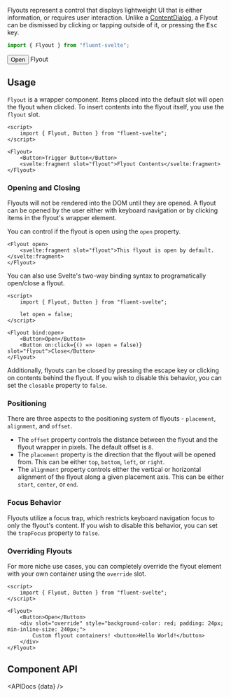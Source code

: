 <script lang="ts">
    import { Flyout, Button, ComboBox, Slider } from "fluent-svelte";
    import { Showcase, APIDocs } from "../../../../lib";

    import data from "fluent-svelte/Flyout/FlyoutWrapper.svelte?raw&sveld";

    const placements = ["top", "bottom", "left", "right"];
    const alignments = ["start", "center", "end"];

    const positions = placements.flatMap(placement => alignments.map(alignment => ({ placement, alignment })));

    let offset = 0;
    let placement = "top";
    let alignment = "center";
</script>

Flyouts represent a control that displays lightweight UI that is either information, or requires user interaction. Unlike a [ContentDialog](contentdialog), a Flyout can be dismissed by clicking or tapping outside of it, or pressing the <kbd>Esc</kbd> key.

```ts
import { Flyout } from "fluent-svelte";
```

<Showcase repl="f884a63a8b3349e38c783e86aa4f4d17">
    <Flyout open trapFocus={false}>
        <Button>Open</Button>
        <svelte:fragment slot="flyout">
            Flyout
        </svelte:fragment>
    </Flyout>
</Showcase>

## Usage

`Flyout` is a wrapper component. Items placed into the default slot will open the flyout when clicked. To insert contents into the flyout itself, you use the `flyout` slot.

```svelte example hideScript
<script>
	import { Flyout, Button } from "fluent-svelte";
</script>

<Flyout>
	<Button>Trigger Button</Button>
	<svelte:fragment slot="flyout">Flyout Contents</svelte:fragment>
</Flyout>
```

### Opening and Closing

Flyouts will not be rendered into the DOM until they are opened. A flyout can be opened by the user either with keyboard navigation or by clicking items in the flyout's wrapper element.

You can control if the flyout is open using the `open` property.

```svelte
<Flyout open>
	<svelte:fragment slot="flyout">This flyout is open by default.</svelte:fragment>
</Flyout>
```

You can also use Svelte's two-way binding syntax to programatically open/close a flyout.

```svelte example
<script>
	import { Flyout, Button } from "fluent-svelte";

	let open = false;
</script>

<Flyout bind:open>
	<Button>Open</Button>
	<Button on:click={() => (open = false)} slot="flyout">Close</Button>
</Flyout>
```

Additionally, flyouts can be closed by pressing the escape key or clicking on contents behind the flyout. If you wish to disable this behavior, you can set the `closable` property to `false`.

### Positioning

There are three aspects to the positioning system of flyouts - `placement`, `alignment`, and `offset`.

-   The `offset` property controls the distance between the flyout and the flyout wrapper in pixels. The default offset is `8`.
-   The `placement` property is the direction that the flyout will be opened from. This can be either `top`, `bottom`, `left`, or `right`.
-   The `alignment` property controls either the vertical or horizontal alignment of the flyout along a given placement axis. This can be either `start`, `center`, or `end`.

### Focus Behavior

Flyouts utilize a focus trap, which restricts keyboard navigation focus to only the flyout's content. If you wish to disable this behavior, you can set the `trapFocus` property to `false`.

### Overriding Flyouts

For more niche use cases, you can completely override the flyout element with your own container using the `override` slot.

```svelte example hideScript
<script>
	import { Flyout, Button } from "fluent-svelte";
</script>

<Flyout>
	<Button>Open</Button>
	<div slot="override" style="background-color: red; padding: 24px; min-inline-size: 240px;">
		Custom flyout containers! <button>Hello World!</button>
	</div>
</Flyout>
```

## Component API

<APIDocs {data} />
